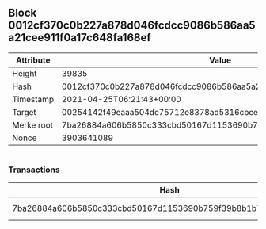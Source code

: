 ## Block 0012cf370c0b227a878d046fcdcc9086b586aa5a21cee911f0a17c648fa168ef

Attribute | Value
--- | ---
Height | 39835
Hash | 0012cf370c0b227a878d046fcdcc9086b586aa5a21cee911f0a17c648fa168ef
Timestamp | 2021-04-25T06:21:43+00:00
Target | 00254142f49eaaa504dc75712e8378ad5316cbcead634704b3734b6271167cc4
Merke root | 7ba26884a606b5850c333cbd50167d1153690b759f39b8b1b7e96fb4c2d4e70f
Nonce | 3903641089

```

```

### Transactions

Hash | Amount
--- | ---
[7ba26884a606b5850c333cbd50167d1153690b759f39b8b1b7e96fb4c2d4e70f](7ba26884a606b5850c333cbd50167d1153690b759f39b8b1b7e96fb4c2d4e70f.md) | 10.00000000 SKEPTI 
